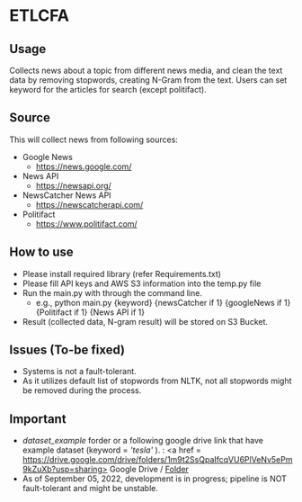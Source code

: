 # ETLCFA

## Usage
Collects news about a topic from different news media, and clean the text data by removing stopwords, creating N-Gram from the text.
Users can set keyword for the articles for search (except politifact).

## Source
This will collect news from following sources:
  - Google News
    - https://news.google.com/
  - News API
    - https://newsapi.org/
  - NewsCatcher News API
    - https://newscatcherapi.com/
  - Politifact
    - https://www.politifact.com/

## How to use
- Please install required library (refer Requirements.txt)
- Please fill API keys and AWS S3 information into the temp.py file
- Run the main.py with through the command line.
  - e.g., python main.py {keyword} {newsCatcher if 1} {googleNews if 1} {Politifact if 1} {News API if 1}
- Result (collected data, N-gram result) will be stored on S3 Bucket.

## Issues (To-be fixed)
- Systems is not a fault-tolerant.
- As it utilizes default list of stopwords from NLTK, not all stopwords might be removed during the process.

## Important
- <i> dataset_example </i> forder or a following google drive link that have example dataset (keyword = <i> 'tesla' </i>).
  : <a href = https://drive.google.com/drive/folders/1m9t2SsQpaIfcqVU6PlVeNv5ePm9kZuXb?usp=sharing> Google Drive </a>
  / <a href = https://github.com/ohhappylife/ETLCFA/tree/master/dataset_example> Folder </a>
- As of September 05, 2022, development is in progress; pipeline is NOT fault-tolerant and might be unstable.

